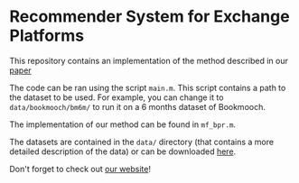 # Recommender System for Exchange Platforms

This repository contains an implementation of the method described in our [paper](http://swapit.github.io/data/wsdm238-rappazA.pdf)  

The code can be ran using the script `main.m`. This script contains a path to the dataset to be used. For example, you can change it to `data/bookmooch/bm6m/` to run it on a 6 months dataset of Bookmooch.  

The implementation of our method can be found in `mf_bpr.m`.  

The datasets are contained in the `data/` directory (that contains a more detailed description of the data) or can be downloaded [here](http://swapit.github.io/data/swapit-data.zip).  

Don't forget to check out [our website](http://swapit.github.io/)!

